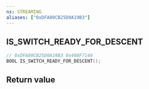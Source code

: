 ```yaml
---
ns: STREAMING
aliases: ["0xDFA80CB25D0A19B3"]
---
```

## IS_SWITCH_READY_FOR_DESCENT

```c
// 0xDFA80CB25D0A19B3 0x408F7148
BOOL IS_SWITCH_READY_FOR_DESCENT();
```


## Return value
